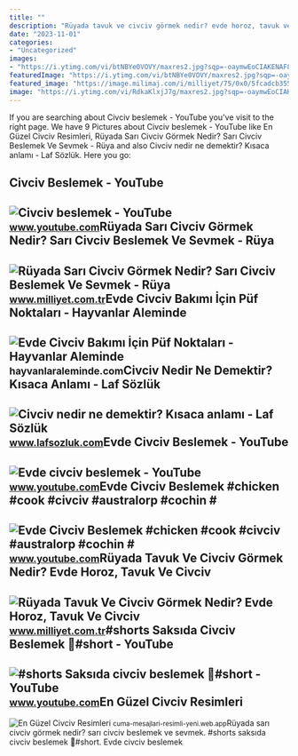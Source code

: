 ```yaml
---
title: ""
description: "Rüyada tavuk ve civciv görmek nedir? evde horoz, tavuk ve civciv"
date: "2023-11-01"
categories:
- "Uncategorized"
images:
- "https://i.ytimg.com/vi/btNBYe0VOVY/maxres2.jpg?sqp=-oaymwEoCIAKENAF8quKqQMcGADwAQH4Ac4FgAKACooCDAgAEAEYciBkKD8wDw==&amp;rs=AOn4CLDo2urildnMrbiM5AKHkiTpMFdl2A"
featuredImage: "https://i.ytimg.com/vi/btNBYe0VOVY/maxres2.jpg?sqp=-oaymwEoCIAKENAF8quKqQMcGADwAQH4Ac4FgAKACooCDAgAEAEYciBkKD8wDw==&amp;rs=AOn4CLDo2urildnMrbiM5AKHkiTpMFdl2A"
featured_image: "https://image.milimaj.com/i/milliyet/75/0x0/5fcadcb355428728b479b9d7.jpg"
image: "https://i.ytimg.com/vi/RdkaKlxjJ7g/maxres2.jpg?sqp=-oaymwEoCIAKENAF8quKqQMcGADwAQH4Ac4FgAKACooCDAgAEAEYZSBWKEwwDw==&amp;rs=AOn4CLDSAkIjTZGIBjZDvBpay-gOyDaQPw"
---
```


If you are searching about Civciv beslemek - YouTube you've visit to the right page. We have 9 Pictures about Civciv beslemek - YouTube like En Güzel Civciv Resimleri, Rüyada Sarı Civciv Görmek Nedir? Sarı Civciv Beslemek Ve Sevmek - Rüya and also Civciv nedir ne demektir? Kısaca anlamı - Laf Sözlük. Here you go:

Civciv Beslemek - YouTube
-------------------------

 ![Civciv beslemek - YouTube](https://i.ytimg.com/vi/u6hQf-fnsgM/hqdefault.jpg) <small>www.youtube.com</small>Rüyada Sarı Civciv Görmek Nedir? Sarı Civciv Beslemek Ve Sevmek - Rüya
----------------------------------------------------------------------

 ![Rüyada Sarı Civciv Görmek Nedir? Sarı Civciv Beslemek Ve Sevmek - Rüya](https://i2.milimaj.com/i/milliyet/75/0x410/5fc787c055428214f0330cfa.jpg) <small>www.milliyet.com.tr</small>Evde Civciv Bakımı İçin Püf Noktaları - Hayvanlar Aleminde
----------------------------------------------------------

 ![Evde Civciv Bakımı İçin Püf Noktaları - Hayvanlar Aleminde](https://hayvanlaraleminde.com/wp-content/uploads/2020/09/evde-civciv-bakimi.jpg) <small>hayvanlaraleminde.com</small>Civciv Nedir Ne Demektir? Kısaca Anlamı - Laf Sözlük
----------------------------------------------------

 ![Civciv nedir ne demektir? Kısaca anlamı - Laf Sözlük](http://2.bp.blogspot.com/-jCp9Ye_HO_4/T9pPj5Smf1I/AAAAAAAAEX0/ILoEr_xTZGw/s1600/civciv_yumurta.jpg) <small>www.lafsozluk.com</small>Evde Civciv Beslemek - YouTube
------------------------------

 ![Evde civciv beslemek - YouTube](https://i.ytimg.com/vi/m-OAPYuuEZw/maxresdefault.jpg) <small>www.youtube.com</small>Evde Civciv Beslemek #chicken #cook #civciv #australorp #cochin #
-----------------------------------------------------------------

 ![Evde Civciv Beslemek #chicken #cook #civciv #australorp #cochin #](https://i.ytimg.com/vi/RdkaKlxjJ7g/maxres2.jpg?sqp=-oaymwEoCIAKENAF8quKqQMcGADwAQH4Ac4FgAKACooCDAgAEAEYZSBWKEwwDw==&rs=AOn4CLDSAkIjTZGIBjZDvBpay-gOyDaQPw) <small>www.youtube.com</small>Rüyada Tavuk Ve Civciv Görmek Nedir? Evde Horoz, Tavuk Ve Civciv
----------------------------------------------------------------

 ![Rüyada Tavuk Ve Civciv Görmek Nedir? Evde Horoz, Tavuk Ve Civciv](https://image.milimaj.com/i/milliyet/75/0x0/5fcadcb355428728b479b9d7.jpg) <small>www.milliyet.com.tr</small>\#shorts Saksıda Civciv Beslemek 🤭#short - YouTube
--------------------------------------------------

 ![#shorts Saksıda civciv beslemek 🤭#short - YouTube](https://i.ytimg.com/vi/btNBYe0VOVY/maxres2.jpg?sqp=-oaymwEoCIAKENAF8quKqQMcGADwAQH4Ac4FgAKACooCDAgAEAEYciBkKD8wDw==&rs=AOn4CLDo2urildnMrbiM5AKHkiTpMFdl2A) <small>www.youtube.com</small>En Güzel Civciv Resimleri
-------------------------

 ![En Güzel Civciv Resimleri](https://www.miyhav.com/icerik/uploads/2019/04/civciv-hakkinda-bilgiler-1024x768.jpg) <small>cuma-mesajlari-resimli-yeni.web.app</small>Rüyada sarı civciv görmek nedir? sarı civciv beslemek ve sevmek. #shorts saksıda civciv beslemek 🤭#short. Evde civciv beslemek
